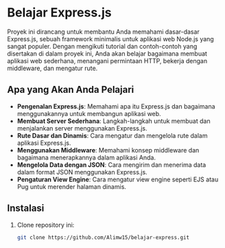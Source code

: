 # Belajar Express.js

Proyek ini dirancang untuk membantu Anda memahami dasar-dasar Express.js, sebuah framework minimalis untuk aplikasi web Node.js yang sangat populer. Dengan mengikuti tutorial dan contoh-contoh yang disertakan di dalam proyek ini, Anda akan belajar bagaimana membuat aplikasi web sederhana, menangani permintaan HTTP, bekerja dengan middleware, dan mengatur rute.

## Apa yang Akan Anda Pelajari

- **Pengenalan Express.js**: Memahami apa itu Express.js dan bagaimana menggunakannya untuk membangun aplikasi web.
- **Membuat Server Sederhana**: Langkah-langkah untuk membuat dan menjalankan server menggunakan Express.js.
- **Rute Dasar dan Dinamis**: Cara mengatur dan mengelola rute dalam aplikasi Express.js.
- **Menggunakan Middleware**: Memahami konsep middleware dan bagaimana menerapkannya dalam aplikasi Anda.
- **Mengelola Data dengan JSON**: Cara mengirim dan menerima data dalam format JSON menggunakan Express.js.
- **Pengaturan View Engine**: Cara mengatur view engine seperti EJS atau Pug untuk merender halaman dinamis.

## Instalasi

1. Clone repository ini:

   ```bash
   git clone https://github.com/Alimw15/belajar-express.git
   ```